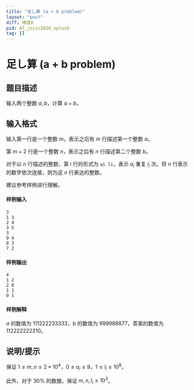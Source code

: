 ```yaml
---
title: "足し算 (a + b problem)"
layout: "post"
diff: 难度0
pid: AT_joisc2010_aplusb
tag: []
---
```


# 足し算 (a + b problem)

## 题目描述

输入两个整数 $a,b$，计算 $a+b$。

## 输入格式

输入第一行是一个整数 $m$，表示之后有 $m$ 行描述第一个整数 $a$。

第 $m+2$ 行是一个整数 $n$，表示之后有 $n$ 行描述第二个整数 $b$。

对于以 $n$ 行描述的整数，第 $i$ 行的形式为 `ai li`，表示 $a_i$ 重复 $l_i$ 次。将 $n$ 行表示的数字依次连接，则为这 $n$ 行表达的整数。

建议参考样例进行理解。


#### 样例输入
```plain
3
1 3
2 4
3 5
3
9 4
8 3
7 2
```

#### 样例输出
```plain
4
1 2
2 8
1 1
0 1
```

#### 样例解释
$a$ 的数值为 $111222233333$，$b$ 的数值为 $999988877$，答案的数值为 $112222222210$。

## 说明/提示

保证 $1\le m,n\le2\times10^4$，$0\le a_i\le 9$，$1\le l_i\le10^8$。

此外，对于 $30\%$ 的数据，保证 $m,n,l_i\le10^3$。

